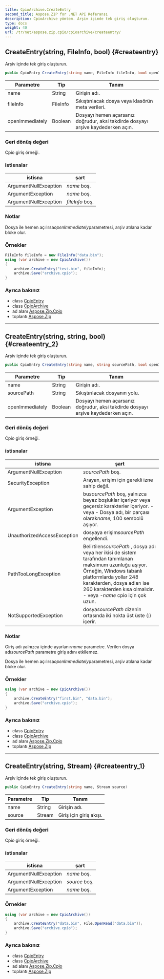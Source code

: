 ```yaml
---
title: CpioArchive.CreateEntry
second_title: Aspose.ZIP for .NET API Referansı
description: CpioArchive yöntem. Arşiv içinde tek giriş oluşturun.
type: docs
weight: 40
url: /tr/net/aspose.zip.cpio/cpioarchive/createentry/
---
```

## CreateEntry(string, FileInfo, bool) {#createentry}

Arşiv içinde tek giriş oluşturun.

```csharp
public CpioEntry CreateEntry(string name, FileInfo fileInfo, bool openImmediately = false)
```

| Parametre | Tip | Tanım |
| --- | --- | --- |
| name | String | Girişin adı. |
| fileInfo | FileInfo | Sıkıştırılacak dosya veya klasörün meta verileri. |
| openImmediately | Boolean | Dosyayı hemen açarsanız doğrudur, aksi takdirde dosyayı arşive kaydederken açın. |

### Geri dönüş değeri

Cpio giriş örneği.

### istisnalar

| istisna | şart |
| --- | --- |
| ArgumentNullException | *name* boş. |
| ArgumentException | *name* boş. |
| ArgumentNullException | *fileInfo* boş. |

### Notlar

Dosya ile hemen açılırsa*openImmediately*parametresi, arşiv atılana kadar bloke olur.

### Örnekler

```csharp
FileInfo fileInfo = new FileInfo("data.bin");
using (var archive = new CpioArchive())
{
    archive.CreateEntry("test.bin", fileInfo);
    archive.Save("archive.cpio");
}
```

### Ayrıca bakınız

* class [CpioEntry](../../cpioentry/)
* class [CpioArchive](../)
* ad alanı [Aspose.Zip.Cpio](../../cpioarchive/)
* toplantı [Aspose.Zip](../../../)

---

## CreateEntry(string, string, bool) {#createentry_2}

Arşiv içinde tek giriş oluşturun.

```csharp
public CpioEntry CreateEntry(string name, string sourcePath, bool openImmediately = false)
```

| Parametre | Tip | Tanım |
| --- | --- | --- |
| name | String | Girişin adı. |
| sourcePath | String | Sıkıştırılacak dosyanın yolu. |
| openImmediately | Boolean | Dosyayı hemen açarsanız doğrudur, aksi takdirde dosyayı arşive kaydederken açın. |

### Geri dönüş değeri

Cpio giriş örneği.

### istisnalar

| istisna | şart |
| --- | --- |
| ArgumentNullException | *sourcePath* boş. |
| SecurityException | Arayan, erişim için gerekli izne sahip değil. |
| ArgumentException | bu*sourcePath* boş, yalnızca beyaz boşluklar içeriyor veya geçersiz karakterler içeriyor. - veya - Dosya adı, bir parçası olarak*name*, 100 sembolü aşıyor. |
| UnauthorizedAccessException | dosyaya erişim*sourcePath* engellendi. |
| PathTooLongException | Belirtilen*sourcePath* , dosya adı veya her ikisi de sistem tarafından tanımlanan maksimum uzunluğu aşıyor. Örneğin, Windows tabanlı platformlarda yollar 248 karakterden, dosya adları ise 260 karakterden kısa olmalıdır. - veya -*name* cpio için çok uzun. |
| NotSupportedException | dosya*sourcePath* dizenin ortasında iki nokta üst üste (:) içerir. |

### Notlar

Giriş adı yalnızca içinde ayarlanır*name* parametre. Verilen dosya adı*sourcePath* parametre giriş adını etkilemez.

Dosya ile hemen açılırsa*openImmediately*parametresi, arşiv atılana kadar bloke olur.

### Örnekler

```csharp
using (var archive = new CpioArchive())
{
    archive.CreateEntry("first.bin", "data.bin");
    archive.Save("archive.cpio");
}
```

### Ayrıca bakınız

* class [CpioEntry](../../cpioentry/)
* class [CpioArchive](../)
* ad alanı [Aspose.Zip.Cpio](../../cpioarchive/)
* toplantı [Aspose.Zip](../../../)

---

## CreateEntry(string, Stream) {#createentry_1}

Arşiv içinde tek giriş oluşturun.

```csharp
public CpioEntry CreateEntry(string name, Stream source)
```

| Parametre | Tip | Tanım |
| --- | --- | --- |
| name | String | Girişin adı. |
| source | Stream | Giriş için giriş akışı. |

### Geri dönüş değeri

Cpio giriş örneği.

### istisnalar

| istisna | şart |
| --- | --- |
| ArgumentNullException | *name* boş. |
| ArgumentNullException | *source* boş. |
| ArgumentException | *name* boş. |

### Örnekler

```csharp
using (var archive = new CpioArchive())
{
    archive.CreateEntry("data.bin", File.OpenRead("data.bin"));
    archive.Save("archive.cpio");
}
```

### Ayrıca bakınız

* class [CpioEntry](../../cpioentry/)
* class [CpioArchive](../)
* ad alanı [Aspose.Zip.Cpio](../../cpioarchive/)
* toplantı [Aspose.Zip](../../../)


